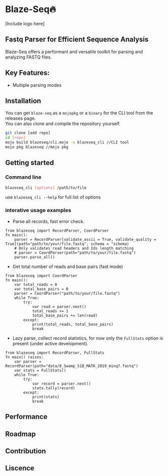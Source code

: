 
# Blaze-Seq🔥 
[Include logo here]

## Fastq Parser for Efficient Sequence Analysis

Blaze-Seq offers a performant and versatile toolkit for parsing and analyzing FASTQ files.  

## Key Features:
* Multiple parsing modes 


## Installation
You can get `blaze-seq` as a `mojopkg` or a `binary` for the CLI tool from the releases page.  
You can also clone and compile the repository yourself.

```bash
git clone [add repo]
cd [repo]
mojo build blazeseq/cli.mojo -o blazeseq_cli //CLI tool
mojo pkg blazeseq //mojo pkg
```


## Getting started
### Command line 

```bash
blazeseq_cli [options] /path/to/file
```
use `blazeseq_cli --help` for full list of options

### interative usage examples

* Parse all records, fast error check.
```mojo
from blazeseq import RecordParser, CoordParser
fn main():
    parser = RecordParser[validate_ascii = True, validate_quality = True](path="path/to/your/file.fastq", schema = "schema)
    # Only validates read headers and Ids length matching
    # parser = CoordParser(path="path/to/your/file.fastq") 
    parser.parse_all()
```


* Get total number of reads and base pairs (fast mode)
```mojo
from blazeseq import CoordParser
fn main():
    var total_reads = 0
    var total_base_pairs = 0
    parser = CoordParser("path/to/your/file.fastq")
    while True:
        try:
            var read = parser.next()
            total_reads += 1
            total_base_pairs += len(read)
        except:
            print(total_reads, total_base_pairs)
            break

```


* Lazy parse, collect record statistics, for now only the `FullStats` option is present (under active development).

```mojo
from blazeseq import RecordParser, FullStats
fn main() raises:
    var parser = RecordParser(path="data/8_Swamp_S1B_MATK_2019_minq7.fastq")
    var stats = FullStats()
    while True:
        try:
            var record = parser.next()
            stats.tally(record)
        except:
            print(stats)
            break
```


## Performance

## Roadmap

## Contribution

## Liscence